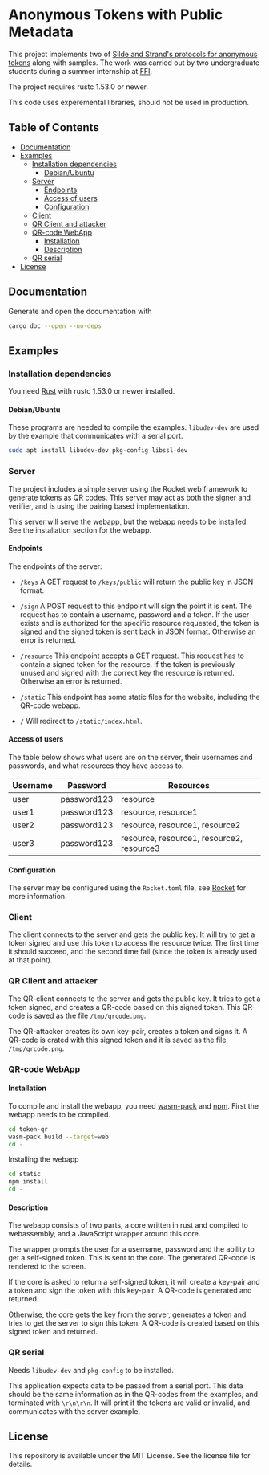 # Anonymous Tokens with Public Metadata

This project implements two of [Silde and Strand's protocols for anonymous tokens](https://eprint.iacr.org/2021/203.pdf) along with samples. The work was carried out by two undergraduate students during a summer internship at [FFI](https://www.ffi.no/en).

The project requires rustc 1.53.0 or newer.

This code uses experemental libraries, should not be used in production.

## Table of Contents

<!-- vim-markdown-toc GFM -->

* [Documentation](#documentation)
* [Examples](#examples)
	* [Installation dependencies](#installation-dependencies)
		* [Debian/Ubuntu](#debianubuntu)
	* [Server](#server)
		* [Endpoints](#endpoints)
		* [Access of users](#access-of-users)
		* [Configuration](#configuration)
	* [Client](#client)
	* [QR Client and attacker](#qr-client-and-attacker)
	* [QR-code WebApp](#qr-code-webapp)
		* [Installation](#installation)
		* [Description](#description)
	* [QR serial](#qr-serial)
 * [License](#license)
<!-- vim-markdown-toc -->

## Documentation

Generate and open the documentation with

```sh
cargo doc --open --no-deps
```

## Examples

### Installation dependencies

You need [Rust](https://www.rust-lang.org/tools/install) with rustc 1.53.0 or newer installed.

#### Debian/Ubuntu

These programs are needed to compile the examples.
`libudev-dev` are used by the example that communicates with a serial port.

```sh
sudo apt install libudev-dev pkg-config libssl-dev
```

### Server

The project includes a simple server using the Rocket web framework to generate  tokens as QR codes.
This server may act as both the signer and verifier, and is using the pairing based implementation.

This server will serve the webapp, but the webapp needs to be installed.
See the installation section for the webapp.

#### Endpoints

The endpoints of the server:
  - `/keys` A GET request to `/keys/public` will return the public key in JSON format.

  - `/sign` A POST request to this endpoint will sign the point it is sent.  The request has to contain a username, password and a token.  If the user exists and is authorized for the specific resource requested, the token is signed and the signed token is sent back in JSON format. Otherwise an error is returned.

  - `/resource` This endpoint accepts a GET request.  This request has to contain a signed token for the resource.  If the token is previously unused and signed with the correct key the resource is returned.  Otherwise an error is returned.

  - `/static` This endpoint has some static files for the website, including the QR-code webapp.

  - `/` Will redirect to `/static/index.html`.

#### Access of users 

The table below shows what users are on the server, their usernames and passwords, and what resources they have access to.

Username | Password | Resources
-------- | -------- | ---------
user | password123 | resource
user1 | password123 | resource, resource1
user2 | password123 | resource, resource1, resource2
user3 | password123 | resource, resource1, resource2, resource3

#### Configuration

The server may be configured using the `Rocket.toml` file, see [Rocket](https://rocket.rs/) for more information.

### Client

The client connects to the server and gets the public key.
It will try to get a token signed and use this token to access the resource twice.
The first time it should succeed, and the second time fail (since the token is already used at that point).

### QR Client and attacker

The QR-client connects to the server and gets the public key.
It tries to get a token signed, and creates a QR-code based on this signed token.
This QR-code is saved as the file `/tmp/qrcode.png`.

The QR-attacker creates its own key-pair, creates a token and signs it.
A QR-code is crated with this signed token and it is saved as the file `/tmp/qrcode.png`.

### QR-code WebApp

#### Installation

To compile and install the webapp, you need [wasm-pack](https://rustwasm.github.io/wasm-pack/installer/) and [npm](https://nodejs.org/en/).
First the webapp needs to be compiled.
```sh
cd token-qr
wasm-pack build --target=web
cd -
```
Installing the webapp
```sh
cd static
npm install
cd -
```

#### Description

The webapp consists of two parts, a core written in rust and compiled to webassembly, and a JavaScript wrapper around this core.

The wrapper prompts the user for a username, password and the ability to get a self-signed token.
This is sent to the core.
The generated QR-code is rendered to the screen.

If the core is asked to return a self-signed token, it will create a key-pair and a token and sign the token with this key-pair.
A QR-code is generated and returned.

Otherwise, the core gets the key from the server, generates a token and tries to get the server to sign this token.
A QR-code is created based on this signed token and returned.

### QR serial

Needs `libudev-dev` and `pkg-config` to be installed.

This application expects data to be passed from a serial port.
This data should be the same information as in the QR-codes from the examples, and terminated with `\r\n\r\n`.
It will print if the tokens are valid or invalid, and communicates with the server example.

## License

This repository is available under the MIT License. See the license file for details.
